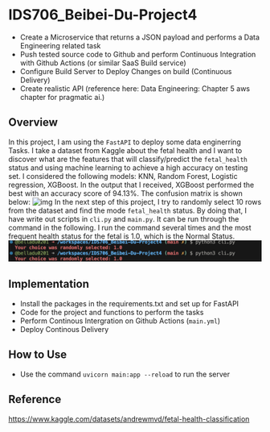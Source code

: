 # IDS706_Beibei-Du-Project4
- Create a Microservice that returns a JSON payload and performs a Data Engineering related task
- Push tested source code to Github and perform Continuous Integration with Github Actions (or similar SaaS Build service)
- Configure Build Server to Deploy Changes on build (Continuous Delivery)
- Create realistic API (reference here: Data Engineering: Chapter 5 aws chapter for pragmatic ai.)

## Overview
In this project, I am using the `FastAPI` to deploy some data enginerring Tasks. I take a dataset from Kaggle about the fetal health and I want to discover what are the features that will classify/predict the `fetal_health` status and using machine learning to achieve a high accuracy on testing set. I considered the following models: KNN, Random Forest, Logistic regression, XGBoost. In the output that I received, XGBoost performed the best with an accuracy score of 94.13%.
The confusion matrix is shown below:
![img](https://github.com/nogibjj/IDS706_Beibei-Du-Project4/blob/main/xgboost_confusion%20matrix.png)
In the next step of this project, I try to randomly select 10 rows from the dataset and find the mode `fetal_health` status. By doing that, I have write out scripts in `cli.py` and `main.py`. It can be run through the command in the following. I run the command several times and the most frequent health status for the fetal is 1.0, which is the Normal Status.
![img](https://github.com/belladu0201/Images_Beibei/blob/main/Screen%20Shot%202022-11-28%20at%2012.32.25%20AM.png)

## Implementation
- Install the packages in the requirements.txt and set up for FastAPI
- Code for the project and functions to perform the tasks
- Perform Continous Intergration on Github Actions (`main.yml`)
- Deploy Continous Delivery



## How to Use
- Use the command `uvicorn main:app --reload` to run the server

## Reference
https://www.kaggle.com/datasets/andrewmvd/fetal-health-classification
